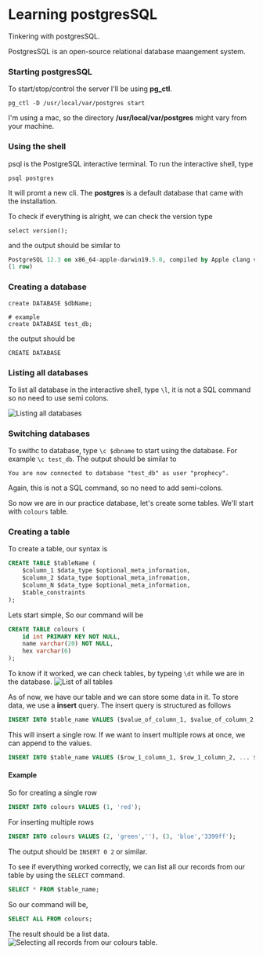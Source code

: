 # Learning postgresSQL
Tinkering with postgresSQL.


PostgresSQL is an open-source relational database maangement system. 

### Starting postgresSQL
To start/stop/control the server I'll be using **pg_ctl**. 
```
pg_ctl -D /usr/local/var/postgres start
```
I'm using a mac, so the directory **/usr/local/var/postgres** might vary from your machine.


### Using the shell
psql is the PostgreSQL interactive terminal. To run the interactive shell, type
```
psql postgres 
```
It will promt a new cli. The **postgres** is a default database that came with the installation.

To check if everything is alright, we can check the version type
```
select version();
```

and the output should be similar to 

```sql
PostgreSQL 12.3 on x86_64-apple-darwin19.5.0, compiled by Apple clang version 11.0.3 (clang-1103.0.32.62), 64-bit
(1 row)
```

### Creating a database

```
create DATABASE $dbName;

# example 
create DATABASE test_db;
```

the output should be
```
CREATE DATABASE
```

### Listing all databases
To list all database in the interactive shell, type ```\l```, it is not a SQL command so no need to use semi colons.

![Listing all databases](https://i.ibb.co/wrwdkDP/image.png)

### Switching databases
To swithc to database, type ```\c $dbname``` to start using the database. For example
```\c test_db```.
The output should be similar to 
```
You are now connected to database "test_db" as user "prophecy".
```
Again, this is not a SQL command, so no need to add semi-colons.

So now we are in our practice database, let's create some tables. We'll start with ```colours``` table.

### Creating a table
To create a table, our syntax is 
```sql
CREATE TABLE $tableName (
	$column_1 $data_type $optional_meta_information, 
	$column_2 $data_type $optional_meta_infromation,
	$column_N $data_type $optional_meta_information,
	$table_constraints
);
```
Lets start simple, 
So our command will be 
```sql
CREATE TABLE colours (
	id int PRIMARY KEY NOT NULL, 
	name varchar(20) NOT NULL, 
	hex varchar(6)
);
```
To know if it worked, we can check tables,  by typeing ```\dt``` while we are in the database.
![List of all tables](https://i.ibb.co/L5Gwg2t/image.png)

As of now, we have our table and we can store some data in it. To store data, we use a **insert** query. The insert query is structured as follows 
```sql
INSERT INTO $table_name VALUES ($value_of_column_1, $value_of_column_2, ... $value_of_column_N);
```
This will insert a single row. If we want to insert multiple rows at once, we can append to the values.

```sql 
INSERT INTO $table_name VALUES ($row_1_column_1, $row_1_column_2, ... $row_1_column_N),($row_2_column_1, $row_2_column_2, ... $row_2_column_N),($row_N_column_1, $row_N_column_2, ... $row_N_column_N);
```
#### Example 
So for creating a single row 

```sql
INSERT INTO colours VALUES (1, 'red');
```
For inserting multiple rows 
```sql
INSERT INTO colours VALUES (2, 'green',''), (3, 'blue','3399ff');
```

The output should be ```INSERT 0 2```  or similar.

To see if everything worked correctly, we can list all our records from our table by using the ```SELECT``` command.
```sql
SELECT * FROM $table_name;
```
So our command will be,
```sql
SELECT ALL FROM colours;
```
The result should be a list data.
![Selecting all records from our colours table.](https://i.ibb.co/VJgLCGB/image.png)
